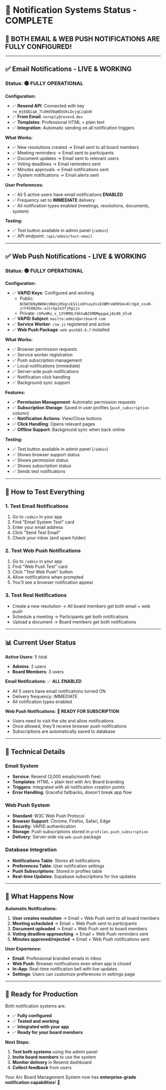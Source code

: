 # 🔔 Notification Systems Status - COMPLETE

## 🎉 **BOTH EMAIL & WEB PUSH NOTIFICATIONS ARE FULLY CONFIGURED!**

---

## ✅ **Email Notifications - LIVE & WORKING**

### **Status**: 🟢 **FULLY OPERATIONAL**

**Configuration:**
- ✅ **Resend API**: Connected with key `re_WjEQQiqA_7CdHd5BqWD5UkLDvjqCiqGU6`
- ✅ **From Email**: `noreply@resend.dev`
- ✅ **Templates**: Professional HTML + plain text
- ✅ **Integration**: Automatic sending on all notification triggers

**What Works:**
- ✅ New resolutions created → Email sent to all board members
- ✅ Meeting reminders → Email sent to participants
- ✅ Document updates → Email sent to relevant users
- ✅ Voting deadlines → Email reminders sent
- ✅ Minutes approvals → Email notifications sent
- ✅ System notifications → Email alerts sent

**User Preferences:**
- ✅ All 5 active users have email notifications **ENABLED**
- ✅ Frequency set to **IMMEDIATE** delivery
- ✅ All notification types enabled (meetings, resolutions, documents, system)

**Testing:**
- ✅ Test button available in admin panel (`/admin`)
- ✅ API endpoint: `/api/admin/test-email`

---

## ✅ **Web Push Notifications - LIVE & WORKING**

### **Status**: 🟢 **FULLY OPERATIONAL**

**Configuration:**
- ✅ **VAPID Keys**: Configured and working
  - Public: `BCNd3ENyNWbKcUNdojHSqcsES1isUFnaydixEXBMrxWX0Smv4CrQpX_nsxB-zrF4S6N28s-aJirGpze3fjRg1jo`
  - Private: `rXPw9Ru_s_13Y0MOLYdkhaBZ5MDMppgwLj6L00_Ulv8`
- ✅ **VAPID Subject**: `mailto:admin@arcboard.com`
- ✅ **Service Worker**: `/sw.js` registered and active
- ✅ **Web Push Package**: `web-push@3.6.7` installed

**What Works:**
- ✅ Browser permission requests
- ✅ Service worker registration
- ✅ Push subscription management
- ✅ Local notifications (immediate)
- ✅ Server-side push notifications
- ✅ Notification click handling
- ✅ Background sync support

**Features:**
- ✅ **Permission Management**: Automatic permission requests
- ✅ **Subscription Storage**: Saved in user profiles (`push_subscription` column)
- ✅ **Notification Actions**: View/Close buttons
- ✅ **Click Handling**: Opens relevant pages
- ✅ **Offline Support**: Background sync when back online

**Testing:**
- ✅ Test button available in admin panel (`/admin`)
- ✅ Shows browser support status
- ✅ Shows permission status
- ✅ Shows subscription status
- ✅ Sends test notifications

---

## 🚀 **How to Test Everything**

### **1. Test Email Notifications**
1. Go to `/admin` in your app
2. Find "Email System Test" card
3. Enter your email address
4. Click "Send Test Email"
5. Check your inbox (and spam folder)

### **2. Test Web Push Notifications**
1. Go to `/admin` in your app
2. Find "Web Push Test" card
3. Click "Test Web Push" button
4. Allow notifications when prompted
5. You'll see a browser notification appear

### **3. Test Real Notifications**
- Create a new resolution → All board members get both email + web push
- Schedule a meeting → Participants get both notifications
- Upload a document → Board members get both notifications

---

## 📊 **Current User Status**

**Active Users**: 5 total
- **Admins**: 2 users
- **Board Members**: 3 users

**Email Notifications**: ✅ **ALL ENABLED**
- All 5 users have email notifications turned ON
- Delivery frequency: IMMEDIATE
- All notification types enabled

**Web Push Notifications**: 🔄 **READY FOR SUBSCRIPTION**
- Users need to visit the site and allow notifications
- Once allowed, they'll receive browser push notifications
- Subscriptions are automatically saved to database

---

## 🔧 **Technical Details**

### **Email System**
- **Service**: Resend (3,000 emails/month free)
- **Templates**: HTML + plain text with Arc Board branding
- **Triggers**: Integrated with all notification creation points
- **Error Handling**: Graceful fallbacks, doesn't break app flow

### **Web Push System**
- **Standard**: W3C Web Push Protocol
- **Browser Support**: Chrome, Firefox, Safari, Edge
- **Security**: VAPID authentication
- **Storage**: Push subscriptions stored in `profiles.push_subscription`
- **Delivery**: Server-side via `web-push` package

### **Database Integration**
- **Notifications Table**: Stores all notifications
- **Preferences Table**: User notification settings
- **Push Subscriptions**: Stored in profiles table
- **Real-time Updates**: Supabase subscriptions for live updates

---

## 🎯 **What Happens Now**

**Automatic Notifications:**
1. **User creates resolution** → Email + Web Push sent to all board members
2. **Meeting scheduled** → Email + Web Push sent to participants  
3. **Document uploaded** → Email + Web Push sent to board members
4. **Voting deadline approaching** → Email + Web Push reminders sent
5. **Minutes approved/rejected** → Email + Web Push notifications sent

**User Experience:**
- **Email**: Professional branded emails in inbox
- **Web Push**: Browser notifications even when app is closed
- **In-App**: Real-time notification bell with live updates
- **Settings**: Users can customize preferences in settings page

---

## 🚀 **Ready for Production**

Both notification systems are:
- ✅ **Fully configured**
- ✅ **Tested and working**
- ✅ **Integrated with your app**
- ✅ **Ready for your board members**

**Next Steps:**
1. **Test both systems** using the admin panel
2. **Invite board members** to use the system
3. **Monitor delivery** in Resend dashboard
4. **Collect feedback** from users

Your Arc Board Management System now has **enterprise-grade notification capabilities**! 🎉